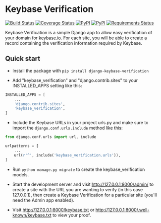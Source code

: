 Keybase Verification
=====

[![Build Status](https://travis-ci.com/bsquidwrd/django-keybase-verification.svg?branch=master)](https://travis-ci.com/bsquidwrd/django-keybase-verification)
[![Coverage Status](https://coveralls.io/repos/github/bsquidwrd/django-keybase-verification/badge.svg?branch=master)](https://coveralls.io/github/bsquidwrd/django-keybase-verification?branch=master)
[![PyPI](https://img.shields.io/pypi/v/django-keybase-verification.svg)](https://pypi.python.org/pypi/django-keybase-verification/)
[![PyPI](https://img.shields.io/pypi/pyversions/django-keybase-verification.svg)](https://pypi.python.org/pypi/django-keybase-verification/)
[![Requirements Status](https://requires.io/github/bsquidwrd/django-keybase-verification/requirements.svg?branch=master)](https://requires.io/github/bsquidwrd/django-keybase-verification/requirements/?branch=master)

Keybase Verification is a simple Django app to allow easy verification of your domain for [keybase.io](http://keybase.io).
For each site, you will be able to create a record containing the verification information required by Keybase.

Quick start
-----------

* Install the package with `pip install django-keybase-verification`

* Add "keybase_verification" and "django.contrib.sites" to your INSTALLED_APPS setting like this:

```python
INSTALLED_APPS = [
    ...
    'django.contrib.sites',
    'keybase_verification',
]
```

* Include the Keybase URLs in your project urls.py and make sure to import the `django.conf.urls.include` method like this:

```python
from django.conf.urls import url, include

urlpatterns = [
    ...
    url(r'^', include('keybase_verification.urls')),
]
```

* Run `python manage.py migrate` to create the keybase_verification models.

* Start the development server and visit http://127.0.0.1:8000/admin/ to create a site with the URL you are wanting to verify (in this case 127.0.0.1), then create a Keybase Verification for a particular site (you'll need the Admin app enabled).

* Visit http://127.0.0.1:8000/keybase.txt or http://127.0.0.1:8000/.well-known/keybase.txt to view your proof.
